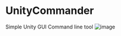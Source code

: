 # UnityCommander
Simple Unity GUI Command line tool
![image](https://https://github.com/JadenSailing/UnityCommander/blob/master/Doc/line.png)
